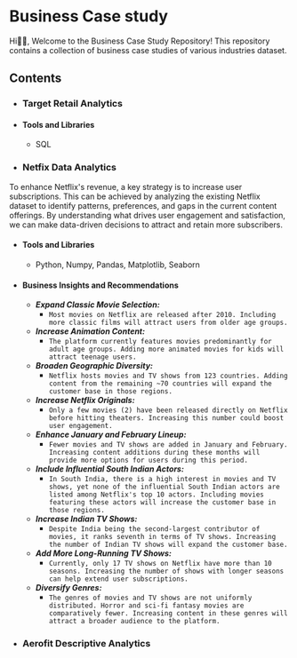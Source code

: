 # Business Case study
Hi👋🏾, Welcome to the Business Case Study Repository! This repository contains a collection of business case studies of various industries dataset.

## Contents
- ### Target Retail Analytics
- #### Tools and Libraries
  - SQL
- ### Netfix Data Analytics
To enhance Netflix's revenue, a key strategy is to increase user subscriptions. This can be achieved by analyzing the existing Netflix dataset to identify patterns, preferences, and gaps in the current content offerings. By understanding what drives user engagement and satisfaction, we can make data-driven decisions to attract and retain more subscribers.
- #### Tools and Libraries
  - Python, Numpy, Pandas, Matplotlib, Seaborn
- #### Business Insights and Recommendations
  - ***Expand Classic Movie Selection:***
    - `Most movies on Netflix are released after 2010. Including more classic films will attract users from older age groups.`
  - ***Increase Animation Content:***
    - `The platform currently features movies predominantly for adult age groups. Adding more animated movies for kids will attract teenage users.`
  - ***Broaden Geographic Diversity:***
    - `Netflix hosts movies and TV shows from 123 countries. Adding content from the remaining ~70 countries will expand the customer base in those regions.`
  - ***Increase Netflix Originals:***
    - `Only a few movies (2) have been released directly on Netflix before hitting theaters. Increasing this number could boost user engagement.`
  - ***Enhance January and February Lineup:***
    - `Fewer movies and TV shows are added in January and February. Increasing content additions during these months will provide more options for users during this period.`
  - ***Include Influential South Indian Actors:***
    - `In South India, there is a high interest in movies and TV shows, yet none of the influential South Indian actors are listed among Netflix's top 10 actors. Including movies featuring these actors will increase the customer base in those regions.`
  - ***Increase Indian TV Shows:***
    - `Despite India being the second-largest contributor of movies, it ranks seventh in terms of TV shows. Increasing the number of Indian TV shows will expand the customer base.`
  - ***Add More Long-Running TV Shows:***
    - `Currently, only 17 TV shows on Netflix have more than 10 seasons. Increasing the number of shows with longer seasons can help extend user subscriptions.`
  - ***Diversify Genres:***
    - `The genres of movies and TV shows are not uniformly distributed. Horror and sci-fi fantasy movies are comparatively fewer. Increasing content in these genres will attract a broader audience to the platform.`
- ### Aerofit Descriptive Analytics
